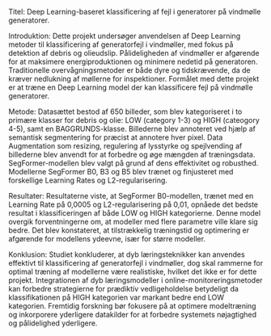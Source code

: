 Titel: Deep Learning-baseret klassificering af fejl i generatorer på vindmølle generatorer.

Introduktion: Dette projekt undersøger anvendelsen af Deep Learning metoder til klassificering af generatorfejl i vindmøller, med fokus på detektion af debris og olieudslip. Pålideligheden af vindmøller er afgørende for at maksimere energiproduktionen og minimere nedetid på generatoren. Traditionelle overvågningsmetoder er både dyre og tidskrævende, da de kræver nedlukning af møllerne for inspektioner. Formålet med dette projekt er at træne en Deep Learning model der kan klassificere fejl på vindmølle generatorer.

Metode: Datasættet bestod af 650 billeder, som blev kategoriseret i to primære klasser for debris og olie: LOW (category 1-3) og HIGH (cateogory 4-5), samt en BAGGRUNDS-klasse. Billederne blev annoteret ved hjælp af semantisk segmentering for præcist at annotere hver pixel. Data Augmentation som resizing, regulering af lysstyrke og spejlvending af billederne blev anvendt for at forbedre og øge mængden af træningsdata. SegFormer-modellen blev valgt på grund af dens effektivitet og robusthed. Modellerne SegFormer B0, B3 og B5 blev trænet og finjusteret med forskellige Learning Rates og L2-regularisering.

Resultater: Resultaterne viste, at SegFormer B0-modellen, trænet med en Learning Rate på 0,0005 og L2-regularisering på 0,01, opnåede det bedste resultat i klassificeringen af både LOW og HIGH kategorierne. Denne model overgik forventningerne om, at modeller med flere parametre ville klare sig bedre. Det blev konstateret, at tilstrækkelig træningstid og optimering er afgørende for modellens ydeevne, især for større modeller.

Konklusion: Studiet konkluderer, at dyb læringsteknikker kan anvendes effektivt til klassificering af generatorfejl i vindmøller, dog skal rammerne for optimal træning af modellerne være realistiske, hvilket det ikke er for dette projekt. Integrationen af dyb læringsmodeller i online-monitoreringsmetoder kan forbedre strategierne for prædiktiv vedligeholdelse betydeligt da klassifikationen på HIGH kategorien var markant bedre end LOW kategorien. Fremtidig forskning bør fokusere på at optimere modeltræning og inkorporere yderligere datakilder for at forbedre systemets nøjagtighed og pålidelighed yderligere.
